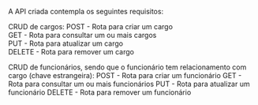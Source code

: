 A API criada contempla os seguintes requisitos:

CRUD de cargos:
POST - Rota para criar um cargo </br>
GET - Rota para consultar um ou mais cargos </br>
PUT - Rota para atualizar um cargo </br>
DELETE - Rota para remover um cargo </br>

CRUD de funcionários, sendo que o funcionário tem relacionamento com cargo (chave estrangeira):
POST - Rota para criar um funcionário
GET - Rota para consultar um ou mais funcionários
PUT - Rota para atualizar um funcionário
DELETE - Rota para remover um funcionário
